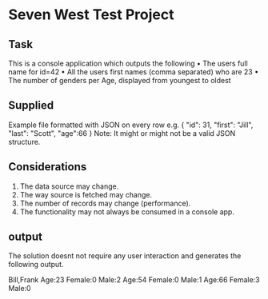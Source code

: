﻿# Seven West Test Project

## Task
This is a console application which outputs the following
•	The users full name for id=42
•	All the users first names (comma separated) who are 23
•	The number of genders per Age, displayed from youngest to oldest


## Supplied
Example file formatted with JSON on every row
e.g.
{ "id": 31, "first": "Jill", "last": "Scott", "age":66 }
Note: It might or might not be a valid JSON structure.


## Considerations
1.	The data source may change.
2.	The way source is fetched may change.
3.	The number of records may change (performance).
4.	The functionality may not always be consumed in a console app.

## output
The solution doesnt not require any user interaction and generates the following output.

Bill,Frank
Age:23 Female:0 Male:2
Age:54 Female:0 Male:1
Age:66 Female:3 Male:0

